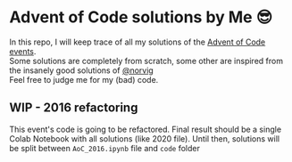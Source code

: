 # Advent of Code solutions by Me :sunglasses:

In this repo, I will keep trace of all my solutions of the [Advent of Code events](https://adventofcode.com/). \
Some solutions are completely from scratch, some other are inspired from the insanely good solutions of [@norvig](https://github.com/norvig)\
Feel free to judge me for my (bad) code.

## WIP - 2016 refactoring
This event's code is going to be refactored. Final result should be a single Colab Notebook with all solutions (like 2020 file). Until then, solutions will be split between `AoC_2016.ipynb` file and `code` folder
